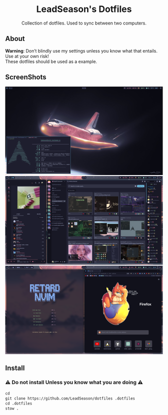 <h1 align="center">LeadSeason's Dotfiles</h1>
<p align="center">Collection of dotfiles. Used to sync between two computers.</p>

## About
**Warning**: Don’t blindly use my settings unless you know what that entails.
Use at your own risk!  
These dotfiles should be used as a example.

## ScreenShots
<p align="center">
  <img src="https://github.com/LeadSeason/dotfiles/raw/main/assets/1.png">
  <img src="https://github.com/LeadSeason/dotfiles/raw/main/assets/2.png">
  <img src="https://github.com/LeadSeason/dotfiles/raw/main/assets/3.png">
</p>

## Install
### **⚠️ Do not install Unless you know what you are doing ⚠️**
```
cd
git clone https://github.com/LeadSeason/dotfiles .dotfiles
cd .dotfiles
stow .
```